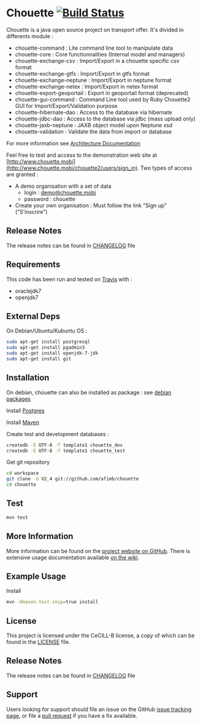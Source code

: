 # Chouette [![Build Status](https://travis-ci.org/afimb/chouette.png)](http://travis-ci.org/afimb/chouette?branch=master)

Chouette is a java open source project on transport offer. It's divided in differents module : 
* chouette-command : Lite command line tool to manipulate data
* chouette-core : Core functionnalities (Internal model and managers)
* chouette-exchange-csv : Import/Export in a chouette specific csv format
* chouette-exchange-gtfs : Import/Export in gtfs format
* chouette-exchange-neptune : Import/Export in neptune format
* chouette-exchange-netex : Import/Export in netex format
* chouette-export-geoportail : Export in geoportail format (deprecated)
* chouette-gui-command : Command Line tool used by Ruby Chouette2 GUI for Import/Export/Validation purpose
* chouette-hibernate-dao : Access to the database via hibernate 
* chouette-jdbc-dao : Access to the database via jdbc (mass upload only)
* chouette-jaxb-neptune : JAXB object model upon Neptune xsd 
* chouette-validation : Validate the data from import or database

For more information see [Architecture Documentation](http://www.chouette.mobi/IMG/pdf/DARC_CHOUETTE_2-0.pdf) 

Feel free to test and access to the demonstration web site at [http://www.chouette.mobi](http://www.chouette.mobi/chouette2/users/sign_in). Two types of access are granted : 
* A demo organisation with a set of data
  * login : demo@chouette.mobi
  * password : chouette
* Create your own organisation : Must follow the link "Sign up" ("S'inscrire")

Release Notes
-------------

The release notes can be found in [CHANGELOG](./CHANGELOG.md) file 

Requirements
------------
 
This code has been run and tested on [Travis](http://travis-ci.org/afimb/chouette?branch=master) with : 
* oraclejdk7
* openjdk7


External Deps
-------------
On Debian/Ubuntu/Kubuntu OS : 
```sh
sudo apt-get install postgresql 
sudo apt-get install pgadmin3 
sudo apt-get install openjdk-7-jdk 
sudo apt-get install git
```

Installation
------------
 
On debian, chouette can also be installed as package : see [debian packages](http://packages.chouette.cityway.fr/debian/chouette)

Install [Postgres](./doc/install/postgresql.md) 

Install [Maven](./doc/install/maven.md)

Create test and development databases : 
```sh
createdb -E UTF-8 -T template1 chouette_dev
createdb -E UTF-8 -T template1 chouette_test
```

Get git repository
```sh
cd workspace
git clone -b V2_4 git://github.com/afimb/chouette
cd chouette
```

Test
----

```sh
mvn test
```

More Information
----------------
 
More information can be found on the [project website on GitHub](.). 
There is extensive usage documentation available [on the wiki](../../wiki).

Example Usage 
-------------

Install 
```sh
mvn -Dmaven.test.skip=true install
```

License
-------
 
This project is licensed under the CeCILL-B license, a copy of which can be found in the [LICENSE](./LICENSE.md) file.

Release Notes
-------------

The release notes can be found in [CHANGELOG](./CHANGELOG.md) file 
 
Support
-------
 
Users looking for support should file an issue on the GitHub [issue tracking page](../../issues), or file a [pull request](../../pulls) if you have a fix available.
